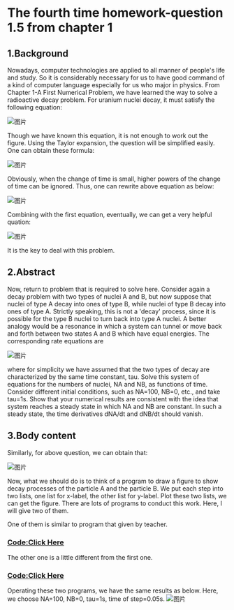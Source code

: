 # The fourth time homework-question 1.5 from chapter 1

## 1.Background
Nowadays, computer technologies are applied to all manner of people's life and study. So it is considerably necessary for us to have good command of a kind of computer language especially for us who major in physics. From Chapter 1-A First Numerical Problem, we have learned the way to solve a radioactive decay problem. 
For uranium nuclei decay, it must satisfy the following equation:

![图片](https://github.com/TanMingjun/compuational_physics_N2014301020106/blob/master/Ex-4/equation/DUBC0F7EY4FBZ1.png)

Though we have known this equation, it is not enough to work out the figure. Using the Taylor expansion, the question will be simplified easily. One can obtain these formula:

![图片](https://github.com/TanMingjun/compuational_physics_N2014301020106/blob/master/Ex-4/equation/D8EQWQ391K67AOHZV0.png)

Obviously, when the change of time is small, higher powers of the change of time can be ignored. Thus, one can rewrite above equation as below:

![图片](https://github.com/TanMingjun/compuational_physics_N2014301020106/blob/master/Ex-4/equation/81KRZB9Q4RR%5DD4G78E4.png)

Combining with the first equation, eventually, we can get a very helpful quation:

![图片](https://github.com/TanMingjun/compuational_physics_N2014301020106/blob/master/Ex-4/equation/F745IUPTXKNE2HJHSX.png)

It is the key to deal with this problem.

## 2.Abstract
Now, return to problem that is required to solve here.
Consider again a decay problem with two types of nuclei A and B, but now suppose that nuclei of type A decay into ones of type B, while nuclei of type B decay into ones of type A. Strictly speaking, this is not a 'decay' process, since it is possible for the type B nuclei to turn back into type A nuclei. A better analogy would be a resonance in which a system can tunnel or move back and forth between two states A and B which have equal energies. The corresponding rate equations are

![图片](https://github.com/TanMingjun/compuational_physics_N2014301020106/blob/master/Ex-4/equation/0A2E00MI5YJP1XUO99YP3.png)

where for simplicity we have assumed that the two types of decay are characterized by the same time constant, tau. Solve this system of equations for the numbers of nuclei, NA and NB, as functions of time. Consider different initial conditions, such as NA=100, NB=0, etc., and take tau=1s. Show that your numerical results are consistent with the idea that system reaches a steady state in which NA and NB are constant. In such a steady state, the time derivatives dNA/dt and dNB/dt should vanish.

## 3.Body content
Similarly, for above question, we can obtain that:

![图片](https://github.com/TanMingjun/compuational_physics_N2014301020106/blob/master/Ex-4/equation/7D7E0TLG8EUZ2QJY.png)

Now, what we should do is to think of a program to draw a figure to show decay processes of the particle A and the particle B.
We put each step into two lists, one list for x-label, the other list for y-label. Plot these two lists, we can get the figure. There are lots of programs to conduct this work. Here, I will give two of them.

One of them is similar to program that given by teacher.
### [Code:Click Here](https://github.com/TanMingjun/compuational_physics_N2014301020106/blob/master/Ex-4/code/%E7%B2%92%E5%AD%90%E8%A1%B0%E5%8F%98%E6%A8%A1%E6%8B%9F1.py)
The other one is a little different from the first one.
### [Code:Click Here](https://github.com/TanMingjun/compuational_physics_N2014301020106/blob/master/Ex-4/code/%E7%B2%92%E5%AD%90%E8%A1%B0%E5%8F%982.py)
Operating these two programs, we have the same results as below. Here, we choose NA=100, NB=0, tau=1s, time of step=0.05s.
![图片](https://github.com/TanMingjun/compuational_physics_N2014301020106/blob/master/Ex-4/code/figure_1.png)
